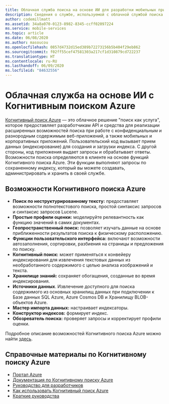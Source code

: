 ```yaml
---
title: Облачная служба поиска на основе ИИ для разработки мобильных приложений с помощью Когнитивного поиска Azure
description: Сведения о службе, используемой с облачной службой поиска на основе ИИ для разработки мобильных приложений.
author: codemillmatt
ms.assetid: 34a8a070-0123-8982-8345-ccff02097224
ms.service: mobile-services
ms.topic: article
ms.date: 06/08/2020
ms.author: masoucou
ms.openlocfilehash: 0857d4732d15ed389b72273156b5b404f29eb862
ms.sourcegitcommit: f02ff55cef47581303a217cf1d310879cd722237
ms.translationtype: HT
ms.contentlocale: ru-RU
ms.lasthandoff: 06/09/2020
ms.locfileid: "84632556"
---
```

# <a name="ai-powered-cloud-service-with-azure-cognitive-search"></a>Облачная служба на основе ИИ с Когнитивным поиском Azure

[Когнитивный поиск Azure](https://azure.microsoft.com/services/search/) — это облачное решение "поиск как услуга", которое предоставляет разработчикам API и средства для реализации расширенных возможностей поиска при работе с конфиденциальным и разнородным содержимым веб-приложений, а также мобильных и корпоративных приложений. Пользовательский код вызывает прием данных (индексирование) для создания и загрузки индекса. С другой стороны, код приложения выдает запросы и обрабатывает ответы. Возможности поиска определяются в клиенте на основе функций Когнитивного поиска Azure. Эти функции выполняют запросы по сохраненному индексу, который вы можете создавать, администрировать и хранить в своей службе.

## <a name="azure-cognitive-search-features"></a>Возможности Когнитивного поиска Azure

- **Поиск по неструктурированному тексту:** предоставляет возможности полнотекстового поиска, простой синтаксис запросов и синтаксис запросов Lucene.
- **Простые профили оценки:** моделируйте релевантность как функцию значений в самих документах.
- **Геопространственный поиск:** позволяет изучать данные на основе приближенности результатов поиска к физическому расположению.
- **Функции пользовательского интерфейса:** включают возможности автозаполнения, сортировки, разбиения на страницы и предложения по поиску.
- **Когнитивный поиск:** может применяться к конвейеру индексирования для извлечения текстовых данных из необработанного содержимого с целью анализа изображений и текста.
- **Хранилище знаний:** сохраняет обогащения, созданные во время индексирования.
- **Источники данных**. Извлечение доступного для поиска содержимого из основных хранилищ данных при подключении к Базе данных SQL Azure, Azure Cosmos DB и Хранилищу BLOB-объектов Azure.
- **Мастер импорта данных:** настраивает индексаторы. 
- **Конструктор индексов:** формирует индекс. 
- **Обозреватель поиска:** проверяет запросы и корректирует профили оценки.

Подробное описание возможностей Когнитивного поиска Azure можно найти [здесь](/azure/search/search-what-is-azure-search#feature-descriptions).

## <a name="azure-cognitive-search-references"></a>Справочные материалы по Когнитивному поиску Azure

- [Портал Azure](https://portal.azure.com) 
- [Документация по Когнитивному поиску Azure](/azure/search/)
- [Руководство для разработчиков](https://azure.microsoft.com/resources/iot-developers-guide/)
- [Как использовать Когнитивный поиск Azure](/azure/search/search-what-is-azure-search#how-to-use-azure-cognitive-search)
- [Краткие руководства](/azure/search/search-create-service-portal)

 